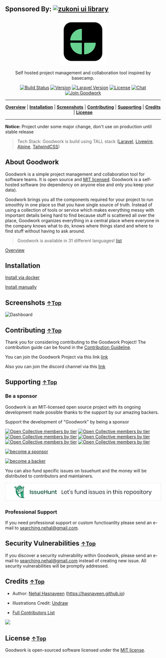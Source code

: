 ## Sponsored By: <a href="https://zukoni.com"><img src="https://i.imgur.com/kLYHhBM.png" alt="zukoni ui library" style="height: 240;"></a>

<p align="center">
<img src="public/logos/logo.png" alt="Goodwork" style="margin: auto;">
</p>

<p align="center">
Self hosted project management and collaboration tool inspired by basecamp.
</p>

<p align="center" style="text-align: center;">

<p align="center">
  <a href="https://github.com/iluminar/goodwork/workflows/Tests"><img src="https://github.com/iluminar/goodwork/workflows/Tests/badge.svg?branch=dev" alt="Build Status"></a>
  <a href="https://github.com/iluminar/goodwork"><img src="https://poser.pugx.org/iluminar/goodwork/v/stable" alt="Version"></a>
  <a href="https://github.com/laravel/laravel"><img src="https://img.shields.io/badge/Laravel-8.0-brightgreen.svg?style=flat" alt="Laravel Version"></a>
  <a href="https://github.com/iluminar/goodwork/blob/dev/LICENSE"><img src="http://img.shields.io/badge/license-MIT-brightgreen.svg" alt="License"></a>
  <a href="https://discord.gg/4DvTQsc"><img src="https://img.shields.io/badge/chat-on%20discord-7289da.svg?sanitize=true" alt="Chat"></a>
  <a href="https://goodworkfor.life/register/invite-link/ovCPAFpnwIhrvqUrlvynarP9HVRBC5mH"><img src="https://img.shields.io/badge/join%20on-goodwork-orange.svg" alt="Join Goodwork"></a>

</p>

<hr>
<p align="center">
<b><a href="#about-goodwork">Overview</a></b>
|
<b><a href="#installation">Installation</a></b>
|
<b><a href="#screenshots-top">Screenshots</a></b>
|
<b><a href="#contributing-top">Contributing</a></b>
|
<b><a href="#supporting-top">Supporting</a></b>
|
<b><a href="#credits-top">Credits</a></b>
|
<b><a href="#license-top">License</a></b>
</p>

<hr>

__Notice:__ Project under some major change, don't use on production until stable release

> Tech Stack: Goodwork is build using TALL stack ([Laravel](https://laravel.com/), [Livewire](https://laravel-livewire.com/), [Alpine](https://github.com/alpinejs/alpine), [TailwindCSS](https://tailwindcss.com/))

## About Goodwork

Goodwork is a simple project management and collaboration tool for software teams. It is open source and [MIT licensed](https://github.com/iluminar/goodwork/blob/dev/LICENSE). Goodwork is a self-hosted software (no dependency on anyone else and only you keep your data).

Goodwork brings you all the components required for your project to run smoothly in one place so that you have single source of truth. Instead of using a collection of tools or service which makes everything messy with important details being hard to find because stuff is scattered all over the place, Goodwork organizes everything in a central place where everyone in the company knows what to do, knows where things stand and where to find stuff without having to ask around.

> Goodwork is available in 31 different languages! [list](https://github.com/iluminar/goodwork/wiki/Localization)

[Overview](https://github.com/iluminar/goodwork/wiki/Overview)

## Installation

[Install via docker](https://github.com/iluminar/goodwork/wiki/Installation#setup-using-docker)

[Install manually](https://github.com/iluminar/goodwork/wiki/Installation#setup-usual-way-if-youre-not-using-docker)

## Screenshots <small>[↑Top](#about-goodwork)</small>

![Dashboard](https://i.imgur.com/aLLdp98.png)

## Contributing <small>[↑Top](#about-goodwork)</small>

Thank you for considering contributing to the Goodwork Project! The contribution guide can be found in the [Contribution Guideline](https://github.com/iluminar/goodwork/wiki/Contribution-Guideline).

You can join the Goodwork Project via this link [link](https://goodworkfor.life/register/invite-link/ovCPAFpnwIhrvqUrlvynarP9HVRBC5mH)

Also you can join the discord channel via this [link](https://discord.gg/4DvTQsc)

## Supporting <small>[↑Top](#about-goodwork)</small>

### Be a sponsor

Goodwork is an MIT-licensed open source project with its ongoing development made possible thanks to the support by our amazing backers.

Support the development of "Goodwork" by being a sponsor

[![Open Collective members by tier](https://img.shields.io/opencollective/tier/goodwork/11430)](https://opencollective.com/goodwork/contribute/breakfast-sponsor-11431/checkout)
[![Open Collective members by tier](https://img.shields.io/opencollective/tier/goodwork/16328?label=Snack%20Sponsors)](https://opencollective.com/goodwork/contribute/snack-sponsor-16328/checkout)
[![Open Collective members by tier](https://img.shields.io/opencollective/tier/goodwork/11431)](https://opencollective.com/goodwork/contribute/breakfast-sponsor-11431/checkout)
[![Open Collective members by tier](https://img.shields.io/opencollective/tier/goodwork/15964?label=Lunch%20Sponsors)](https://opencollective.com/goodwork/contribute/lunch-sponsor-15964/checkout)
[![Open Collective members by tier](https://img.shields.io/opencollective/tier/goodwork/15962?label=Dinner%20Sponsors)](https://opencollective.com/goodwork/contribute/dinner-sponsor-15962/checkout)
[![Open Collective members by tier](https://img.shields.io/opencollective/tier/goodwork/15963?label=Feast%20Sponsors)](https://opencollective.com/goodwork/contribute/feast-sponsor-15963/checkout)

<a href="https://opencollective.com/goodwork#sponsor"><img alt="become a sponsor" src="https://opencollective.com/goodwork/sponsors.svg?width=890"></a>

<a href="https://opencollective.com/goodwork#sponsor"><img alt="become a backer" src="https://opencollective.com/goodwork/backers.svg?width=890"></a>

You can also fund specific issues on Issuehunt and the money will be distributed to contributors and maintainers.

[![issuehunt-to-marktext](https://github.com/BoostIO/issuehunt-materials/raw/master/v1/issuehunt-button-v1.svg?sanitize=true)](https://issuehunt.io/repos/81873619)

### Professional Support

If you need professional support or custom functioanlity please send an e-mail to searching.nehal@gmail.com.

## Security Vulnerabilities <small>[↑Top](#about-goodwork)</small>

If you discover a security vulnerability within Goodwork, please send an e-mail to searching.nehal@gmail.com instead of creating new issue. All security vulnerabilities will be promptly addressed.

## Credits <small>[↑Top](#about-goodwork)</small>

- Author: [Nehal Hasnayeen](https://github.com/Hasnayeen) (https://hasnayeen.github.io)

- Illustrations Credit: [Undraw](https://undraw.co/)

- [Full Contributors List](https://github.com/iluminar/goodwork/graphs/contributors)

![](https://opencollective.com/goodwork/contributors.svg?width=890&button=false)

## License <small>[↑Top](#about-goodwork)</small>

Goodwork is open-sourced software licensed under the [MIT license](http://opensource.org/licenses/MIT).
